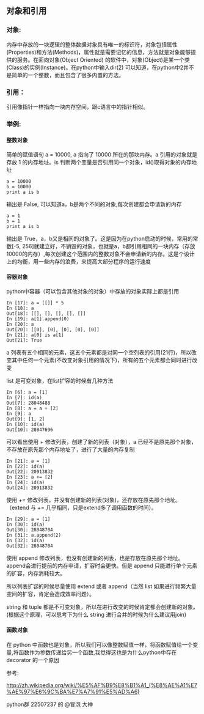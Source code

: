 ## 对象和引用  
### 对象:
内存中存放的一块逻辑的整体数据对象具有唯一的标识符，对象包括属性(Properties)和方法(Methods)，属性就是需要记忆的信息，方法就是对象能够提供的服务。在面向对象(Object Oriented) 的软件中，对象(Object)是某一个类(Class)的实例(Instance)。在python中输入dir(2)
可以知道，在python中2并不是简单的一个整数，而且包含了很多内置的方法。
### 引用：
引用像指针一样指向一块内存空间，跟c语言中的指针相似。
### 举例:
#### 整数对象
简单的赋值语句 a = 10000, a 指向了 10000 所在的那块内存。a 引用的对象就是存放 1 的内存地址。is 判断两个变量是否引用同一个对象，id()取得对象的内存地址  

    a = 10000 
    b = 10000 
    print a is b

输出是 False,  可以知道a，b是两个不同的对象,每次创建都会申请新的内存

    a = 1
    b = 1
    print a is b

输出是 True，a，b又是相同的对象了。这是因为在python启动的时候，常用的常数[-5, 256]就建立好，不销毁的对象，也就是a，b都引用相同的一块内存（存放10000的内存）,每次创建这个范围内的整数对象不会申请新的内存。这是个设计上的均衡，用一些内存的浪费，来提高大部分程序的运行速度
#### 容器对象
python中容器（可以包含其他对象的对象）中存放的对象实际上都是引用  

    In [17]: a = [[]] * 5
    In [18]: a
    Out[18]: [[], [], [], [], []]
    In [19]: a[1].append(0)
    In [20]: a
    Out[20]: [[0], [0], [0], [0], [0]]
    In [21]: a[0] is a[1]
    Out[21]: True

a 列表有五个相同的元素，这五个元素都是对同一个空列表的引用(21行)，所以改变其中任何一个元素(不改变对象引用的情况下)，所有的五个元素都会同时进行改变

list 是可变对象，在list扩容的时候有几种方法

    In [6]: a = [1]
    In [7]: id(a)
    Out[7]: 28048488
    In [8]: a = a + [2]
    In [9]: a
    Out[9]: [1, 2]
    In [10]: id(a)
    Out[10]: 28047696

可以看出使用 + 修改列表，创建了新的列表（对象），a 已经不是原先那个对象，不存放在原先那个内存地址了，进行了大量的内存复制

    In [21]: a = [1]
    In [22]: id(a)
    Out[22]: 20913832
    In [23]: a += [2]
    In [24]: id(a)
    Out[24]: 20913832

使用 += 修改列表，并没有创建新的列表(对象)，还存放在原先那个地址。（extend 与 += 几乎相同，只是extend多了调用函数的时间）。

    In [29]: a = [1]
    In [30]: id(a)
    Out[30]: 28048704
    In [31]: a.append(2)
    In [32]: id(a)
    Out[32]: 28048704

使用 append 修改列表，也没有创建新的列表，也是存放在原先那个地址。append会进行提前的内存申请，扩容时会更快。但是 append 只能进行单个元素的扩容，内存消耗较大。

所以列表扩容的时候尽量使用 extend 或者 append（当然 list 如果进行频繁大量空间的扩容，肯定会造成效率问题）。

string 和 tuple 都是不可变对象，所以在进行改变的时候肯定都会创建新的对象。(根据这个原理，可以思考下为什么 string 进行合并的时候为什么建议用join)

#### 函数对象
在 python 中函数也是对象，所以我们可以像整数赋值一样，将函数赋值给一个变量,将函数作为参数传递给另一个函数,我觉得这也是为什么python中存在 decorator 的一个原因 

参考:

http://zh.wikipedia.org/wiki/%E5%AF%B9%E8%B1%A1_(%E8%AE%A1%E7%AE%97%E6%9C%BA%E7%A7%91%E5%AD%A6)

python群 22507237 的 @冒泡 大神 
